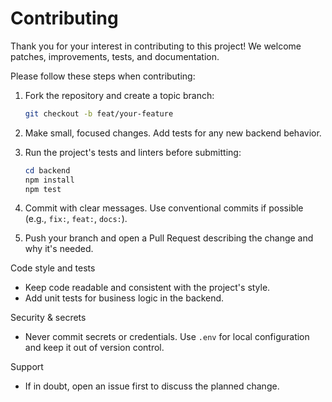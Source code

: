 # Contributing

Thank you for your interest in contributing to this project! We welcome patches, improvements, tests, and documentation.

Please follow these steps when contributing:

1. Fork the repository and create a topic branch:

   ```bash
   git checkout -b feat/your-feature
   ```

2. Make small, focused changes. Add tests for any new backend behavior.

3. Run the project's tests and linters before submitting:

   ```powershell
   cd backend
   npm install
   npm test
   ```

4. Commit with clear messages. Use conventional commits if possible (e.g., `fix:`, `feat:`, `docs:`).

5. Push your branch and open a Pull Request describing the change and why it's needed.

Code style and tests

- Keep code readable and consistent with the project's style.
- Add unit tests for business logic in the backend.

Security & secrets

- Never commit secrets or credentials. Use `.env` for local configuration and keep it out of version control.

Support

- If in doubt, open an issue first to discuss the planned change.
